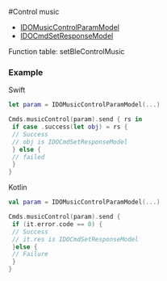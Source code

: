 #Control music
* [IDOMusicControlParamModel](../model/IDOMusicControlParamModel.md)
* [IDOCmdSetResponseModel](../model/IDOCmdSetResponseModel.md)

Function table: setBleControlMusic

 ### Example 

Swift
```swift
let param = IDOMusicControlParamModel(...)

Cmds.musicControl(param).send { rs in
 if case .success(let obj) = rs {
 // Success
 // obj is IDOCmdSetResponseModel
 } else {
 // failed
 }
}
```

Kotlin
```kotlin
val param = IDOMusicControlParamModel(...)

Cmds.musicControl(param).send {
 if (it.error.code == 0) {
 // Success
 // it.res is IDOCmdSetResponseModel
 }else {
 // Failure
 }
}
```
